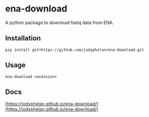 # ena-download

A python package to download fastq data from ENA.

## Installation

```
pip install git+https://github.com/jodyphelan/ena-download.git
```

## Usage

```
ena-download <acession>
```

## Docs

[https://jodyphelan.github.io/ena-download/](https://jodyphelan.github.io/ena-download/)